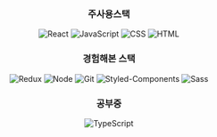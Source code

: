 <div align="center">
<h3 align="center">주사용스택</h3>

![React](https://img.shields.io/badge/React-0088CC?style=flat-square&logo=React&logoColor=white)
![JavaScript](https://img.shields.io/badge/JavaScript-d99a26?style=flat-square&logo=JavaScript&logoColor=white)
![CSS](https://img.shields.io/badge/CSS-1572B6?style=flat-square&logo=CSS3&logoColor=white)
![HTML](https://img.shields.io/badge/HTML-E34F26?style=flat-square&logo=HTML5&logoColor=white)

### 경험해본 스택
![Redux](https://img.shields.io/badge/Redux-764ABC?style=flat-square&logo=Redux&logoColor=white)
![Node](https://img.shields.io/badge/Node-339933?style=flat-square&logo=node.js&logoColor=white)
![Git](https://img.shields.io/badge/Git-F05032?style=flat-square&logo=git&logoColor=white)
![Styled-Components](https://img.shields.io/badge/Styled--Components-DB7093?style=flat-square&logo=styled-components&logoColor=white)
![Sass](https://img.shields.io/badge/Sass-CC6699?style=flat-square&logo=Sass&logoColor=white)

### 공부중
![TypeScript](https://img.shields.io/badge/TypeScript-3178C6?style=flat-square&logo=typescript&logoColor=white)
</div>
